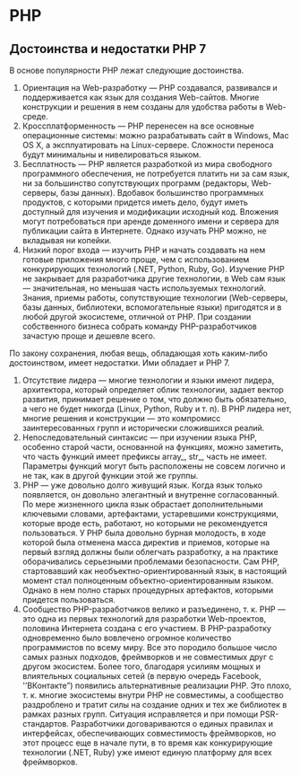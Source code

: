 # PHP

## Достоинства и недостатки PHP 7

В основе популярности РНР лежат следующие достоинства.

1. Ориентация на Web-разработку — РНР создавался, развивался и поддерживается как язык для создания Web-сайтов. Многие конструкции и решения в нем созданы для удобства работы в Web-среде.
2. Кроссплатформенность — РНР перенесен на все основные операционные системы: можно разрабатывать сайт в Windows, Mac OS X, а эксплуатировать на Linux-сервере. Сложности переноса будут минимальны и нивелироваться языком.
3. Бесплатность — РНР является разработкой из мира свободного программного обеспечения, не потребуется платить ни за сам язык, ни за большинство сопутствующих программ (редакторы, Web-серверы, базы данных). Вдобавок большинство программных продуктов, с которыми придется иметь дело, будут иметь доступный для изучения и модификации исходный код. Вложения могут потребоваться при аренде доменного имени и сервера для публикации сайта в Интернете. Однако изучать РНР можно, не вкладывая ни копейки.
4. Низкий порог входа — изучить РНР и начать создавать на нем готовые приложения много проще, чем с использованием конкурирующих технологий (.NET, Python, Ruby, Go). Изучение PHP не закрывает для разработчика другие технологии, в Web сам язык — значительная, но меньшая часть используемых технологий. Знания, приемы работы, сопутствующие технологии (Web-серверы, базы данных, библиотеки, вспомогательные языки) пригодятся и в любой другой экосистеме, отличной от РНР. При создании собственного бизнеса собрать команду PHP-разработчиков зачастую проще и дешевле всего.

По закону сохранения, любая вещь, обладающая хоть каким-либо достоинством, имеет недостатки. Ими обладает и РНР 7.

1. Отсутствие лидера — многие технологии и языки имеют лидера, архитектора, который определяет облик технологии, задает вектор развития, принимает решение о том, что должно быть обязательно, а чего не будет никогда (Linux, Python, Ruby и т. п). В РНР лидера нет, многие решения и конструкции — это компромисс заинтересованных групп и исторически сложившихся реалий.
2. Непоследовательный синтаксис — при изучении языка РНР, особенно старой части, основанной на функциях, можно заметить, что часть функций имеет префиксы array_, str_, часть не имеет. Параметры функций могут быть расположены не совсем логично и не так, как в другой функции этой же группы.
3. РНР — уже довольно долго живущий язык. Когда язык только появляется, он довольно элегантный и внутренне согласованный. По мере жизненного цикла язык обрастает дополнительными ключевыми словами, артефактами, устаревшими конструкциями, которые вроде есть, работают, но которыми не рекомендуется пользоваться. У РНР была довольно бурная молодость, в ходе которой была отменена масса директив и приемов, которые на первый взгляд должны были облегчать разработку, а на практике оборачивались серьезными проблемами безопасности. Сам РНР, стартовавший как необъектно-ориентированный язык, в настоящий момент стал полноценным объектно-ориентированным языком. Однако в нем полно старых процедурных артефактов, которыми придется пользоваться.
4. Сообщество PHP-разработчиков велико и разъединено, т. к. РНР — это одна из первых технологий для разработки Web-проектов, половина Интернета создана с его участием. В PHP-разработку одновременно было вовлечено огромное количество программистов по всему миру. Все это породило большое число самых разных подходов, фреймворков и не совместимых друг с другом экосистем. Более того, благодаря усилиям мощных и влиятельных социальных сетей (в первую очередь Facebook, '’ВКонтакте”) появились альтернативные реализации РНР. Это плохо, т. к. многие экосистемы внутри РНР не совместимы, а сообщество раздроблено и тратит силы на создание одних и тех же библиотек в рамках разных групп. Ситуация исправляется и при помощи PSR-стандартов. Разработчики договариваются о единых правилах и интерфейсах, обеспечивающих совместимость фреймворков, но этот процесс еще в начале пути, в то время как конкурирующие технологии (.NET, Ruby) уже имеют единую платформу для всех фреймворков.
